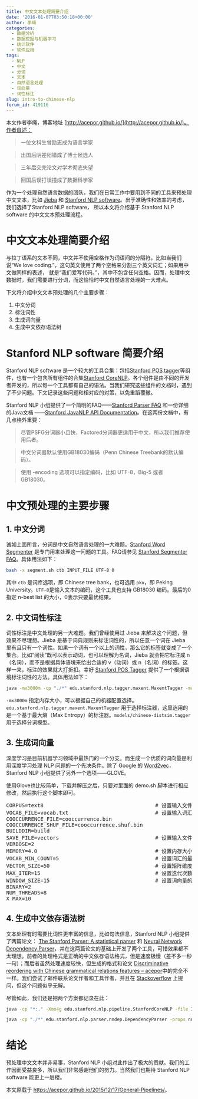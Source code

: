 ```yaml
---
title: 中文文本处理简要介绍
date: '2016-01-07T03:50:18+00:00'
author: 李绳
categories:
  - 数据分析
  - 数据挖掘与机器学习
  - 统计软件
  - 软件应用
tags:
  - NLP
  - 中文
  - 分词
  - 文本
  - 自然语言处理
  - 词向量
  - 词性标注
slug: intro-to-chinese-nlp
forum_id: 419116
---
```


本文作者李绳，博客地址 [http://acepor.github.io/](http://acepor.github.io/)。作者自述：

> 一位文科生曾励志成为语言学家
  
> 出国后阴差阳错成了博士候选人
  
> 三年后交完论文对学术彻底失望
  
> 回国后误打误撞成了数据科学家

作为一个处理自然语言数据的团队，我们在日常工作中要用到不同的工具来预处理中文文本，比如 [Jieba](https://github.com/fxsjy/jieba) 和 [Stanford NLP software](http://nlp.stanford.edu/software/)。出于准确性和效率的考虑，我们选择了Stanford NLP software， 所以本文将介绍基于 Stanford NLP software 的中文文本预处理流程。

# 中文文本处理简要介绍

与拉丁语系的文本不同，中文并不使用空格作为词语间的分隔符。比如当我们说“We love coding.”，这句英文使用了两个空格来分割三个英文词汇；如果用中文做同样的表述， 就是“我们爱写代码。”，其中不包含任何空格。因而，处理中文数据时，我们需要进行分词，而这恰恰时中文自然语言处理的一大难点。

下文将介绍中文文本预处理的几个主要步骤：

  1. 中文分词
  2. 标注词性
  3. 生成词向量
  4. 生成中文依存语法树

# Stanford NLP software 简要介绍

Stanford NLP software 是一个较大的工具合集：包括[Stanford POS tagger](http://127.0.0.1:21142/rmd_output/2/nlp.stanford.edu/software/tagger.shtml)等组件，也有一个包含所有组件的合集[Stanford CoreNLP](http://127.0.0.1:21142/rmd_output/2/stanfordnlp.github.io/CoreNLP/)。各个组件是由不同的开发者开发的，所以每一个工具都有自己的语法。当我们研究这些组件的文档时，遇到了不少问题。下文记录这些问题和相对应的对策，以免重蹈覆辙。

Stanford NLP 小组提供了一个简明的FAQ——[Stanford Parser FAQ](http://nlp.stanford.edu/software/parser-faq.shtml) 和一份详细的Java文档 ——[Stanford JavaNLP API Documentation](http://nlp.stanford.edu/nlp/javadoc/javanlp/overview-summary.html)。在这两份文档中，有几点格外重要：

> 尽管PSFG分词器小且快，Factored分词器更适用于中文，所以我们推荐使用后者。

> 中文分词器默认使用GB18030编码（Penn Chinese Treebank的默认编码）。

> 使用 -encoding 选项可以指定编码，比如 UTF-8，Big-5 或者 GB18030。

# 中文预处理的主要步骤

## 1. 中文分词

诚如上面所言，分词是中文自然语言处理的一大难题。[Stanford Word Segmenter](http://nlp.stanford.edu/software/segmenter.shtml) 是专门用来处理这一问题的工具。FAQ请参见 [Stanford Segmenter FAQ](http://nlp.stanford.edu/software/segmenter-faq.shtml)。具体用法如下：

```bash
bash -x segment.sh ctb INPUT_FILE UTF-8 0
```

其中 `ctb` 是词库选项，即 Chinese tree bank，也可选用 `pku`，即 Peking University。`UTF-8`是输入文本的编码，这个工具也支持 GB18030 编码。最后的0指定 n-best list 的大小，0表示只要最优结果。



## 2. 中文词性标注

词性标注是中文处理的另一大难题。我们曾经使用过 Jieba 来解决这个问题，但效果不尽理想。Jieba 是基于词典规则来标注词性的，所以任意一个词在 Jieba 里有且只有一个词性。如果一个词有一个以上的词性，那么它的标签就变成了一个集合。比如“阅读”既可以表示动词，也可以理解为名词，Jieba 就会把它标注成 n（名词），而不是根据具体语境来给出合适的 v（动词）或 n（名词）的标签。这样一来，标注的效果就大打折扣。幸好 [Stanford POS Tagger](http://nlp.stanford.edu/software/tagger.shtml) 提供了一个根据语境标注词性的方法。具体用法如下：

```bash
java -mx3000m -cp "./*" edu.stanford.nlp.tagger.maxent.MaxentTagger -model models/chinese-distsim.tagger -textFile INPUT_FILE
```

`-mx3000m` 指定内存大小，可以根据自己的机器配置选择。`edu.stanford.nlp.tagger.maxent.MaxentTagger` 用于选择标注器，这里选用的是一个基于最大熵（Max Entropy）的标注器。`models/chinese-distsim.tagger` 用于选择分词模型。

## 3. 生成词向量

深度学习是目前机器学习领域中最热门的一个分支。而生成一个优质的词向量是利用深度学习处理 NLP 问题的一个先决条件。除了 Google 的 [Word2vec](https://code.google.com/p/word2vec/)，Stanford NLP 小组提供了另外一个选项——GLOVE。

使用Glove也比较简单，下载并解压之后，只要对里面的 demo.sh 脚本进行相应修改，然后执行这个脚本即可。

<pre>CORPUS=text8                                    # 设置输入文件路径
VOCAB_FILE=vocab.txt                            # 设置输入词汇路径
COOCCURRENCE_FILE=cooccurrence.bin              
COOCCURRENCE_SHUF_FILE=cooccurrence.shuf.bin
BUILDDIR=build
SAVE_FILE=vectors                               # 设置输入文件路径
VERBOSE=2           
MEMORY=4.0                                      # 设置内存大小
VOCAB_MIN_COUNT=5                               # 设置词汇的最小频率
VECTOR_SIZE=50                                  # 设置矩阵维度
MAX_ITER=15                                     # 设置迭代次数
WINDOW_SIZE=15                                  # 设置词向量的窗口大小
BINARY=2
NUM_THREADS=8
X_MAX=10</pre>

## 4. 生成中文依存语法树

文本处理有时需要比词性更丰富的信息，比如句法信息，Stanford NLP 小组提供了两篇论文： [The Stanford Parser: A statistical parser](http://nlp.stanford.edu/software/lex-parser.shtml) 和 [Neural Network Dependency Parser](http://nlp.stanford.edu/software/nndep.shtml)，并在这两篇论文的基础上开发了两个工具，可惜效果都不太理想。前者的处理格式是正确的中文依存语法格式，但是速度极慢（差不多一秒一句）；而后者虽然处理速度较快，但生成的格式和论文 [Discriminative reordering with Chinese grammatical relations features – acepor](http://www.aclweb.org/anthology/W09-2307)中的完全不一样。我们尝试了邮件联系论文作者和工具作者，并且在 [Stackoverflow](https://stackoverflow.com/questions/33294148/how-to-use-nndep-parser-in-stanford-parser-to-process-chinese-data) 上提问，但这个问题似乎无解。

尽管如此，我们还是把两个方案都记录在此：

```bash
java -cp "*:." -Xmx4g edu.stanford.nlp.pipeline.StanfordCoreNLP -file INPUT_FILE -props StanfordCoreNLP-chinese.properties -outputFormat text -parse.originalDependencies
```

```bash
java -cp "./*" edu.stanford.nlp.parser.nndep.DependencyParser -props nndep.props -textFile INPUT_FILE -outFile OUTPUT_FILE
```

# 结论

预处理中文文本并非易事，Stanford NLP 小组对此作出了极大的贡献。我们的工作因而受益良多，所以我们非常感谢他们的努力。当然我们也期待 Stanford NLP software 能更上一层楼。

本文原载于 <https://acepor.github.io/2015/12/17/General-Pipelines/>。

